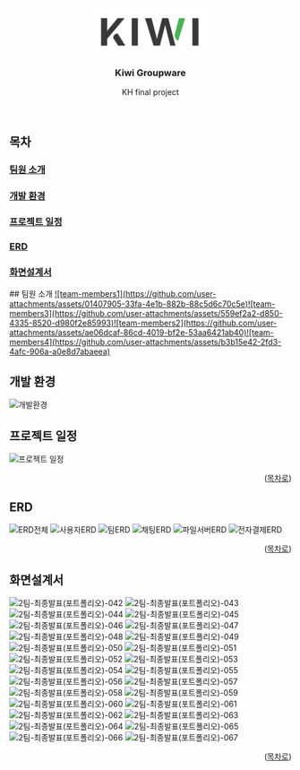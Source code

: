 <a id="readme-top"></a>


<!-- PROJECT LOGO -->
<br />
<div align="center">
    <img src="README/kiwi-word.png" alt="Logo" height="80">

  <h3 align="center">Kiwi Groupware</h3>

  <p align="center">
    KH final project
    <br />
    <br />
    <br />
    <!-- <a href="">View Demo</a>
    ·
    <a href="">Report Bug</a>
    ·
    <a href="">Request Feature</a> -->
  </p>
</div>


## 목차
### <a href="#mem-intro">팀원 소개</a></li>
### <a href="#dev-env">개발 환경</a></li>
### <a href="#schedule">프로젝트 일정</a></li>
### <a href="#erd">ERD</a></li>
### <a href="#screen">화면설계서</a></li>

<a id="mem-intro">
## 팀원 소개
<a href="#mem1">![team-members1](https://github.com/user-attachments/assets/01407905-33fa-4e1b-882b-88c5d6c70c5e)</a><a href="#mem2">![team-members3](https://github.com/user-attachments/assets/559ef2a2-d850-4335-8520-d980f2e85993)</a><a href="#mem3">![team-members2](https://github.com/user-attachments/assets/ae06dcaf-86cd-4019-bf2e-53aa6421ab40)</a><a href="#mem4">![team-members4](https://github.com/user-attachments/assets/b3b15e42-2fd3-4afc-906a-a0e8d7abaeea)</a>

<a id="dev-env"></a>
## 개발 환경
![개발환경](https://github.com/user-attachments/assets/0a3ea66c-34cc-4e6f-98e3-6818ce2e7660)

<a id="schedule"></a>
## 프로젝트 일정
![프로젝트 일정](https://github.com/user-attachments/assets/0e138053-e605-49da-91f1-6e2861c96a97)

<p align="right">(<a href="#readme-top">목차로</a>)</p>

<a id="erd"></a>
## ERD
![ERD전체](https://github.com/user-attachments/assets/f27cf15c-a953-46b7-8b02-cbbe97b6aa63)
![사용자ERD](https://github.com/user-attachments/assets/ba771fd7-effe-44f2-9b11-ce270869d667)
![팀ERD](https://github.com/user-attachments/assets/b7295fc0-75c8-47eb-b9d4-b93286ca734e)
![채팅ERD](https://github.com/user-attachments/assets/a7dd50ce-b51d-4b6d-a073-e857f36b61b2)
![파일서버ERD](https://github.com/user-attachments/assets/ddaadcef-0d06-4846-a6e7-637fd7f9af17)
![전자결제ERD](https://github.com/user-attachments/assets/7af0f32c-7cee-4ffb-9ce3-33d0e4a429da)

<p align="right">(<a href="#readme-top">목차로</a>)</p>

<a id="screen"></a>
## 화면설계서
<a id="mem1"></a>
![2팀-최종발표(포트폴리오)-042](https://github.com/user-attachments/assets/a9d1c38a-9cc4-4bad-89db-c1032ed85e0b)
![2팀-최종발표(포트폴리오)-043](https://github.com/user-attachments/assets/c3721778-1d8b-4e85-9c5f-5bb54f9690a7)
![2팀-최종발표(포트폴리오)-044](https://github.com/user-attachments/assets/128b5178-4bc2-411a-8129-bab5fc14609c)
![2팀-최종발표(포트폴리오)-045](https://github.com/user-attachments/assets/922d99ba-2034-4b67-a6c8-caa2d0b481d3)
![2팀-최종발표(포트폴리오)-046](https://github.com/user-attachments/assets/991c2f40-ec66-4cbc-9704-736cf20366ac)
![2팀-최종발표(포트폴리오)-047](https://github.com/user-attachments/assets/9690b11b-7652-4115-bb4c-e86ecd73ca46)
<a id="mem3"></a>
![2팀-최종발표(포트폴리오)-048](https://github.com/user-attachments/assets/c815ad8a-43de-49d7-ada0-fc216b5def71)
![2팀-최종발표(포트폴리오)-049](https://github.com/user-attachments/assets/288fe919-8db2-423e-807e-be2d87cf8640)
<a id="mem4"></a>
![2팀-최종발표(포트폴리오)-050](https://github.com/user-attachments/assets/5ed9e8a5-1698-40fd-9834-99eaab6c7903)
![2팀-최종발표(포트폴리오)-051](https://github.com/user-attachments/assets/640032df-ec2c-4744-97a5-5dbbc0b388cc)
![2팀-최종발표(포트폴리오)-052](https://github.com/user-attachments/assets/759ecf23-1e5e-43fb-a2f5-14184f10526e)
![2팀-최종발표(포트폴리오)-053](https://github.com/user-attachments/assets/26e8f53d-3945-4a42-9476-4d0867ba6fb3)
![2팀-최종발표(포트폴리오)-054](https://github.com/user-attachments/assets/19eedf5f-c862-4345-a28f-d437e59552f0)
![2팀-최종발표(포트폴리오)-055](https://github.com/user-attachments/assets/06f0b2ea-2345-41a8-994a-5eade5d877ee)
![2팀-최종발표(포트폴리오)-056](https://github.com/user-attachments/assets/d3f01ff7-692b-4806-ac48-a5737f0a0be3)
<a id="mem2"></a>
![2팀-최종발표(포트폴리오)-057](https://github.com/user-attachments/assets/17bbfd87-181d-4176-b1f4-f2e7b2e29d33)
![2팀-최종발표(포트폴리오)-058](https://github.com/user-attachments/assets/3e823ba5-bcd1-49b6-8a5f-188666a1953b)
![2팀-최종발표(포트폴리오)-059](https://github.com/user-attachments/assets/6ca0ebb1-886e-4bbf-8c4a-59953027a1c0)
![2팀-최종발표(포트폴리오)-060](https://github.com/user-attachments/assets/e2a15c91-e225-4ea8-bcdd-294d7b3736f4)
![2팀-최종발표(포트폴리오)-061](https://github.com/user-attachments/assets/dfe2f18b-abfa-4fa0-aa1a-d1bf868105c2)
![2팀-최종발표(포트폴리오)-062](https://github.com/user-attachments/assets/86760814-cae8-4007-a8b9-bb5d40b305a5)
![2팀-최종발표(포트폴리오)-063](https://github.com/user-attachments/assets/4860e482-a605-4c73-a651-524d31ee0201)
![2팀-최종발표(포트폴리오)-064](https://github.com/user-attachments/assets/ea206af6-bfd1-4321-a347-bbed5c61abd3)
![2팀-최종발표(포트폴리오)-065](https://github.com/user-attachments/assets/b1cd0306-d151-4ebb-ad96-00114dfe49c4)
![2팀-최종발표(포트폴리오)-066](https://github.com/user-attachments/assets/8088a834-2cfe-49f9-835d-fc6be2e649c1)
![2팀-최종발표(포트폴리오)-067](https://github.com/user-attachments/assets/146a45a0-fb73-44b4-b53a-9afc037306dd)

<p align="right">(<a href="#readme-top">목차로</a>)</p>

<!-- MARKDOWN LINKS & IMAGES -->
<!-- https://www.markdownguide.org/basic-syntax/#reference-style-links -->
[contributors-shield]: https://img.shields.io/github/contributors/othneildrew/Best-README-Template.svg?style=for-the-badge
[contributors-url]: https://github.com/othneildrew/Best-README-Template/graphs/contributors
[forks-shield]: https://img.shields.io/github/forks/othneildrew/Best-README-Template.svg?style=for-the-badge
[forks-url]: https://github.com/othneildrew/Best-README-Template/network/members
[stars-shield]: https://img.shields.io/github/stars/othneildrew/Best-README-Template.svg?style=for-the-badge
[stars-url]: https://github.com/othneildrew/Best-README-Template/stargazers
[issues-shield]: https://img.shields.io/github/issues/othneildrew/Best-README-Template.svg?style=for-the-badge
[issues-url]: https://github.com/othneildrew/Best-README-Template/issues
[license-shield]: https://img.shields.io/github/license/othneildrew/Best-README-Template.svg?style=for-the-badge
[license-url]: https://github.com/othneildrew/Best-README-Template/blob/master/LICENSE.txt
[linkedin-shield]: https://img.shields.io/badge/-LinkedIn-black.svg?style=for-the-badge&logo=linkedin&colorB=555
[linkedin-url]: https://linkedin.com/in/othneildrew
[product-screenshot]: images/screenshot.png
[Next.js]: https://img.shields.io/badge/next.js-000000?style=for-the-badge&logo=nextdotjs&logoColor=white
[Next-url]: https://nextjs.org/
[React.js]: https://img.shields.io/badge/React-20232A?style=for-the-badge&logo=react&logoColor=61DAFB
[React-url]: https://reactjs.org/
[Vue.js]: https://img.shields.io/badge/Vue.js-35495E?style=for-the-badge&logo=vuedotjs&logoColor=4FC08D
[Vue-url]: https://vuejs.org/
[Angular.io]: https://img.shields.io/badge/Angular-DD0031?style=for-the-badge&logo=angular&logoColor=white
[Angular-url]: https://angular.io/
[Svelte.dev]: https://img.shields.io/badge/Svelte-4A4A55?style=for-the-badge&logo=svelte&logoColor=FF3E00
[Svelte-url]: https://svelte.dev/
[Laravel.com]: https://img.shields.io/badge/Laravel-FF2D20?style=for-the-badge&logo=laravel&logoColor=white
[Laravel-url]: https://laravel.com
[Bootstrap.com]: https://img.shields.io/badge/Bootstrap-563D7C?style=for-the-badge&logo=bootstrap&logoColor=white
[Bootstrap-url]: https://getbootstrap.com
[JQuery.com]: https://img.shields.io/badge/jQuery-0769AD?style=for-the-badge&logo=jquery&logoColor=white
[JQuery-url]: https://jquery.com 
